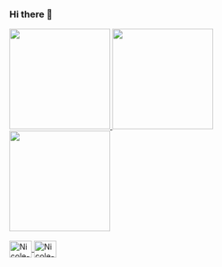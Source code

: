 ### Hi there 👋

<div>
  <a href="https://github.com/NicoleValleGurgel"/>
  <img height= "180em" src="https://github-readme-stats.vercel.app/api?username=NicoleValleGurgel&show_icons=true&theme=material-palenight"/>
  <img height= "180em" src="https://github-readme-stats.vercel.app/api/top-langs/?username=NicoleValleGurgel&hide_progress=true&theme=material-palenight"/>
  <img height= "180em" src=""
</div>

<div style="display: inline_block"><br>
  <img align="center" alt="Nicole-VScode" height="30" width="40" src="https://cdn.jsdelivr.net/gh/devicons/devicon@latest/icons/vscode/vscode-original.svg" />
  <img align="center" alt="Nicole-VScode" height="30" width="40" src="https://cdn.jsdelivr.net/gh/devicons/devicon@latest/icons/python/python-original.svg" />
          
  
</div>
